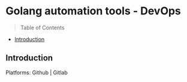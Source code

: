 # Golang automation tools - DevOps

> Table of Contents

- [Introduction](#introduction)

## Introduction

Platforms: Github | Gitlab
